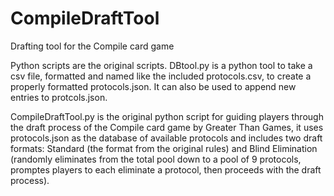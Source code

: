 # CompileDraftTool
Drafting tool for the Compile card game

Python scripts are the original scripts.
DBtool.py is a python tool to take a csv file, formatted and named like the included protocols.csv, to create a properly formatted protocols.json. It can also be used to append new entries to protcols.json.

CompileDraftTool.py is the original python script for guiding players through the draft process of the Compile card game by Greater Than Games, it uses protocols.json as the database of available protocols and includes two draft formats: Standard (the format from the original rules) and Blind Elimination (randomly eliminates from the total pool down to a pool of 9 protocols, promptes players to each eliminate a protocol, then proceeds with the draft process).
